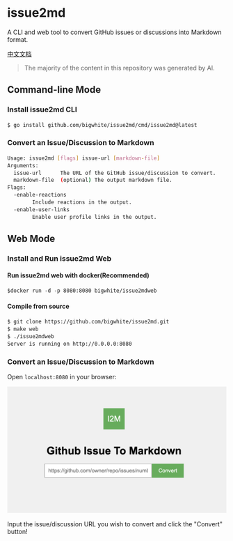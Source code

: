 # issue2md

A CLI and web tool to convert GitHub issues or discussions into Markdown format.

[中文文档](./README-zh.md)

>The majority of the content in this repository was generated by AI.

## Command-line Mode

### Install issue2md CLI

```bash
$ go install github.com/bigwhite/issue2md/cmd/issue2md@latest
```

### Convert an Issue/Discussion to Markdown

```bash
Usage: issue2md [flags] issue-url [markdown-file]
Arguments:
  issue-url      The URL of the GitHub issue/discussion to convert.
  markdown-file  (optional) The output markdown file.
Flags:
  -enable-reactions
    	Include reactions in the output.
  -enable-user-links
    	Enable user profile links in the output.
```

## Web Mode

### Install and Run issue2md Web

#### Run issue2md web with docker(Recommended)

```
$docker run -d -p 8080:8080 bigwhite/issue2mdweb
```

#### Compile from source

```bash
$ git clone https://github.com/bigwhite/issue2md.git
$ make web
$ ./issue2mdweb
Server is running on http://0.0.0.0:8080
```

### Convert an Issue/Discussion to Markdown

Open `localhost:8080` in your browser:

![Screenshot](./screen-snapshot.png)

Input the issue/discussion URL you wish to convert and click the "Convert" button!
